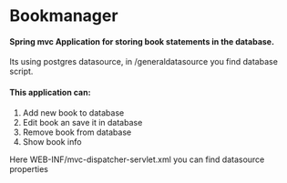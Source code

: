 # Bookmanager
#### Spring mvc Application for storing book statements in the database. 
Its using postgres datasource, in /generaldatasource you find database script.

#### This application can:
1. Add new book to database
2. Edit book an save it in database
3. Remove book from database
4. Show book info 

Here WEB-INF/mvc-dispatcher-servlet.xml you can find datasource properties
